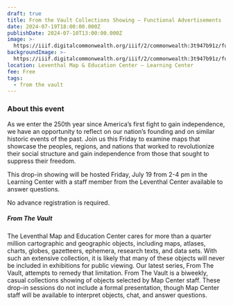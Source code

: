 ```yaml
---
draft: true
title: From the Vault Collections Showing — Functional Advertisements
date: 2024-07-19T18:00:00.000Z
publishDate: 2024-07-10T13:00:00.000Z
image: >-
  https://iiif.digitalcommonwealth.org/iiif/2/commonwealth:3t947b91z/full/1200,/0/default.jpg
backgroundImage: >-
  https://iiif.digitalcommonwealth.org/iiif/2/commonwealth:3t947b91z/full/1200,/0/default.jpg
location: Leventhal Map & Education Center – Learning Center
fee: Free
tags:
  - from the vault
---
```


### About this event

As we enter the 250th year since America’s first fight to gain independence, we have an opportunity to reflect on our nation’s founding and on similar historic events of the past. Join us this Friday to examine maps that showcase the peoples, regions, and nations that worked to revolutionize their social structure and gain independence from those that sought to suppress their freedom.

This drop-in showing will be hosted Friday, July 19 from 2-4 pm in the Learning Center with a staff member from the Leventhal Center available to answer questions.

No advance registration is required.

##### ***From The Vault***

The Leventhal Map and Education Center cares for more than a quarter million cartographic and geographic objects, including maps, atlases, charts, globes, gazetteers, ephemera, research texts, and data sets. With such an extensive collection, it is likely that many of these objects will never be included in exhibitions for public viewing. Our latest series, From The Vault, attempts to remedy that limitation. From The Vault is a biweekly, casual collections showing of objects selected by Map Center staff. These drop-in sessions do not include a formal presentation, though Map Center staff will be available to interpret objects, chat, and answer questions.

